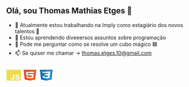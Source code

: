 ## Olá, sou Thomas Mathias Etges 👋

- 🔭 Atualmente estou trabalhando na Imply como estagiário dos novos talentos 💫
- 🌱 Estou aprendendo diveeersos assuntos sobre programação
- 💬 Pode me perguntar como se resolve um cubo mágico 🟦
- 📫 Se quiser me chamar -> thomas.etges.10@gmail.com

<div style="display: inline_block"><br>
  <img align="center" alt="Rafa-Js" height="30" width="40" src="https://raw.githubusercontent.com/devicons/devicon/master/icons/javascript/javascript-plain.svg">
  <img align="center" alt="Rafa-HTML" height="30" width="40" src="https://raw.githubusercontent.com/devicons/devicon/master/icons/html5/html5-original.svg">
  <img align="center" alt="Rafa-CSS" height="30" width="40" src="https://raw.githubusercontent.com/devicons/devicon/master/icons/css3/css3-original.svg">
</div>
